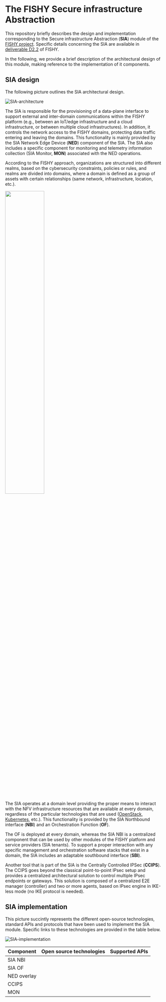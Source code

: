 # The FISHY Secure infrastructure Abstraction 

This repository briefly describes the design and implementation corresponding to the Secure infrastructure Abstraction (**SIA**) module of the [FISHY project](https://fishy-project.eu). Specific details concerning the SIA are available in [deliverable D2.2](https://fishy-project.eu/library/deliverables) of FISHY. 

In the following, we provide a brief description of the architectural design of this module, making reference to the implementation of it components. 

## SIA design
The following picture outlines the SIA architectural design.

![SIA-architecture](https://github.com/Networks-it-uc3m/fishy-sia/assets/36502934/f713efc7-323d-4630-b6f1-679dd6b86b6d)

The SIA is responsible for the provisioning of a data-plane interface to support external and inter-domain communications within the FISHY platform (e.g., between an IoT/edge infrastructure and a cloud infrastructure, or between multiple cloud infrastructures). In addition, it controls the network access to the FISHY domains, protecting data traffic entering and leaving the domains. This functionality is mainly provided by the SIA Network Edge Device (**NED**) component of the SIA. The SIA also includes a specific component for monitoring and telemetry information collection (SIA Monitor, **MON**) associated with the NED operations.

According to the FISHY approach, organizations are structured into different realms, based on the cybersecurity constraints, policies or rules, and realms are divided into domains, where a domain is defined as a group of assets with certain relationships (same network, infrastructure, location, etc.). 

<img src="https://github.com/Networks-it-uc3m/fishy-sia/assets/36502934/7d9d7635-5122-4ee3-880c-27011a600cb2)" width=50%>

The SIA operates at a domain level providing the proper means to interact with the NFV infrastructure resources that are available at every domain, regardless of the particular technologies that are used ([OpenStack](https://www.openstack.org), [Kubernetes](https://kubernetes.io), etc.). This functionality is provided by the SIA Northbound interface (**NBI**) and an Orchestration Function (**OF**). 

The OF is deployed at every domain, whereas the SIA NBI is a centralized component that can be used by other modules of the FISHY platform and service providers (SIA tenants). To support a proper interaction with any specific management and orchestration software stacks that exist in a domain, the SIA includes an adaptable southbound interface (**SBI**).

Another tool that is part of the SIA is the Centrally Controlled IPSec (**CCIPS**). The CCIPS goes beyond the classical point-to-point IPsec setup and provides a centralized architectural solution to control multiple IPsec endpoints or gateways. This solution is composed of a centralized E2E manager (controller) and two or more agents, based on IPsec engine in IKE-less mode (no IKE protocol is needed).

## SIA implementation
This picture succintly represents the different open-source technologies, standard APIs and protocols that have been used to implement the SIA module. Specific links to these technologies are provided in the table below.

![SIA-implementation](https://github.com/Networks-it-uc3m/fishy-sia/assets/36502934/f245357c-fee3-47d6-9b4a-9f2c266ab348)

| Component | Open source technologies | Supported APIs |
| --- | --- | --- |
| SIA NBI | | |
| SIA OF | | |
| NED overlay | | |
| CCIPS | | |
| MON | | |
